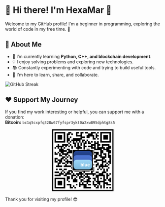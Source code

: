 # 👋 Hi there! I'm HexaMar 🚀

Welcome to my GitHub profile! I'm a beginner in programming, exploring the world of code in my free time. 🚀

## 🔧 About Me
- 🌱 I’m currently learning **Python, C++, and blockchain development**.
- 💡 I enjoy solving problems and exploring new technologies.
- 📚 Constantly experimenting with code and trying to build useful tools.
- 🚀 I'm here to learn, share, and collaborate.

![GitHub Streak](https://github-readme-streak-stats.herokuapp.com/?user=HexaMar&theme=radical)

## ❤️ Support My Journey
If you find my work interesting or helpful, you can support me with a donation:  
**Bitcoin:** `bc1q5cxpfq328w67fyfspr3ykt0a2xw895dphtg8s5`  

<p align="center">
  <img src="https://raw.githubusercontent.com/HexaMar/HexaMar/main/qr.png" alt="QR for Bitcoin donation" width="200">
</p>


Thank you for visiting my profile! 😎
